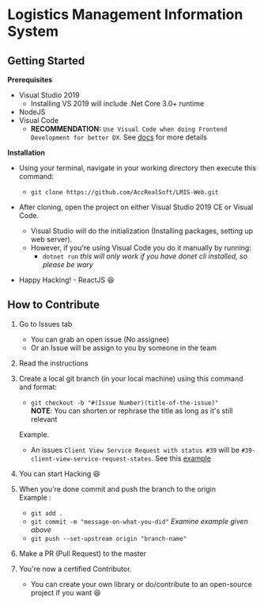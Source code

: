 # Logistics Management Information System

## Getting Started

**Prerequisites**
- Visual Studio 2019
  - Installing VS 2019 will include .Net Core 3.0+ runtime
- NodeJS
- Visual Code
  - **RECOMMENDATION:** `Use Visual Code when doing Frontend Development for better DX`. See [docs](./ClientApp/README.md) for more details

**Installation**
- Using your terminal, navigate in your working directory then execute this command:
  - `git clone https://github.com/AccRealSoft/LMIS-Web.git`

- After cloning, open the project on either Visual Studio 2019 CE or Visual Code.
   - Visual Studio will do the initialization (Installing packages, setting up web server).
   - However, if you're using Visual Code you do it manually by running:
      - `dotnet run` *this will only work if you have donet cli installed, so please be wary*
- Happy Hacking! - ReactJS 😆

## How to Contribute

1. Go to Issues tab
    - You can grab an open issue (No assignee)
    - Or an Issue will be assign to you by someone in the team

2. Read the instructions

3. Create a local git branch (in your local machine) using this command and format:
    - `git checkout -b "#(Issue Number)(title-of-the-issue)"` </br> 
    **NOTE**: You can shorten or rephrase the title as long as it's still relevant  </br>

    Example. 
      - An issues `Client View Service Request with status #39` will be `#39-client-view-service-request-states`. See this [example](https://github.com/AccRealSoft/LMIS-Web/issues/39) 

4. You can start Hacking 😆

5. When you're done commit and push the branch to the origin </br>
    Example :
    - `git add .`
    - `git commit -m "message-on-what-you-did"` *Examine example given above*
    - `git push --set-upstream origin "branch-name"`

6. Make a PR (Pull Request) to the master

7. You're now a certified Contributor. 
    - You can create your own library or do/contribute to an open-source project if you want 😆
